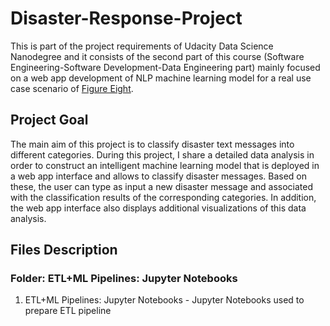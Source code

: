 # Disaster-Response-Project
This is part of the project requirements of Udacity Data Science Nanodegree and it consists of the second part of this course (Software Engineering-Software Development-Data Engineering part) mainly focused on a web app development of NLP machine learning model for a real use case scenario of [Figure Eight](https://appen.com/).

## Project Goal
The main aim of this project is to classify disaster text messages into different categories. During this project, I share a detailed data analysis in order to construct an intelligent machine learning model that is deployed in a web app interface and allows to classify disaster messages. Based on these, the user can type as input a new disaster message and associated with the classification results of the corresponding categories. In addition, the web app interface also displays additional visualizations of this data analysis.

## Files Description
### Folder: ETL+ML Pipelines: Jupyter Notebooks
1. ETL+ML Pipelines: Jupyter Notebooks - Jupyter Notebooks used to prepare ETL pipeline
